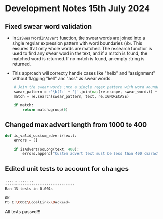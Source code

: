# Development Notes 15th July 2024

## Fixed swear word validation 
- In `isSwearWordInAdvert` function, the swear words are joined into a single regular expression pattern with word boundaries (\b). This ensures that only whole words are matched. The re.search function is used to find any swear word in the text, and if a match is found, the matched word is returned. If no match is found, an empty string is returned.

- This approach will correctly handle cases like "hello" and "assignment" without flagging 
"hell" and "ass" as swear words.

```python
    # Join the swear words into a single regex pattern with word boundaries
    swear_pattern = r'\b(?:' + '|'.join(map(re.escape, swear_words)) + r')\b'
    match = re.search(swear_pattern, text, re.IGNORECASE)

    if match:
        return match.group(0)
```

## Changed max advert length from 1000 to 400
```python
def is_valid_custom_advert(text):
    errors = []

    if isAdvertTooLong(text, 400):
        errors.append("Custom advert text must be less than 400 characters")
```

## Edited unit tests to account for changes
```bash
.............
--------------------------------
Ran 13 tests in 0.004s

OK
PS E:\CODE\LocalLinkk\Backend> 
```
All tests passed!!!